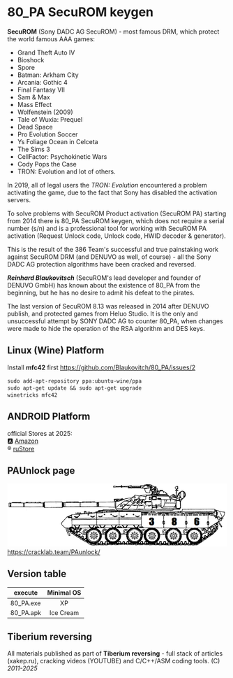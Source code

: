 # 80_PA SecuROM keygen
**SecuROM** (Sony DADC AG SecuROM) - most famous DRM, which protect the world famous AAA games:
* Grand Theft Auto IV  
* Bioshock  
* Spore  
* Batman: Arkham City
* Arcania: Gothic 4
* Final Fantasy VII
* Sam & Max
* Mass Effect
* Wolfenstein (2009)
* Tale of Wuxia: Prequel
* Dead Space
* Pro Evolution Soccer
* Ys Foliage Ocean in Celceta
* The Sims 3
* CellFactor: Psychokinetic Wars
* Cody Pops the Case
* TRON: Evolution
and lot of others.

In 2019, all of legal users the *TRON: Evolution* encountered a problem activating the game, due to the fact that Sony has disabled the activation servers. 

To solve problems with SecuROM Product activation (SecuROM PA) starting from 2014 there is 80_PA SecuROM keygen, which does not require a serial number (s/n) and is a professional tool for working with SecuROM PA activation (Request Unlock code, Unlock code, HWID decoder & generator).

This is the result of the 386 Team's successful and true painstaking work against SecuROM DRM (and DENUVO as well, of course) - all the Sony DADC AG protection algorithms have been cracked and reversed. 

***Reinhard Blaukovitsch*** (SecuROM's lead developer and founder of DENUVO GmbH) has known about the existence of 80_PA from the beginning, but he has no desire to admit his defeat to the pirates.

The last version of SecuROM 8.13 was released in 2014 after DENUVO publish, and protected games from Heluo Studio. It is the only and unsuccessful attempt by SONY DADC AG to counter 80_PA, when changes were made to hide the operation of the RSA algorithm and DES keys.

## Linux (Wine) Platform
Install **mfc42** first https://github.com/Blaukovitch/80_PA/issues/2    
```
sudo add-apt-repository ppa:ubuntu-wine/ppa
sudo apt-get update && sudo apt-get upgrade
winetricks mfc42
```

## ANDROID Platform
official Stores at 2025:  
🅰️ [Amazon](https://www.amazon.com/gp/product/B0DQZWXQQ8)  
®️ [ruStore](https://www.rustore.ru/catalog/app/com.lab80_pa)  


## PAUnlock page
![80pa](t80.PNG)\
https://cracklab.team/PAunlock/


## Version table
| execute       | Minimal OS   |
| ------------- |:-------------:
| 80_PA.exe     | XP           |
| 80_PA.apk     | Ice Cream    |

## Tiberium reversing
All materials published as part of **Tiberium reversing** - full stack of articles (xakep.ru), cracking videos (YOUTUBE) and C/C++/ASM coding tools. 
(C) *2011-2025*
